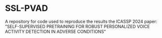 # SSL-PVAD
A repository for code used to reproduce the results the ICASSP 2024 paper: "SELF-SUPERVISED PRETRAINING FOR ROBUST PERSONALIZED VOICE ACTIVITY DETECTION IN ADVERSE CONDITIONS" 
